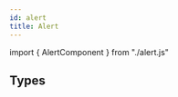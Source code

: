 ```yaml
---
id: alert
title: Alert
---
```


import { AlertComponent } from "./alert.js"

## Types

<AlertComponent />